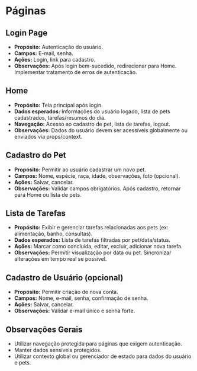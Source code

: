 # Páginas

## Login Page

- **Propósito:** Autenticação do usuário.
- **Campos:** E-mail, senha.
- **Ações:** Login, link para cadastro.
- **Observações:** Após login bem-sucedido, redirecionar para Home. Implementar tratamento de erros de autenticação.

## Home

- **Propósito:** Tela principal após login.
- **Dados esperados:** Informações do usuário logado, lista de pets cadastrados, tarefas/resumos do dia.
- **Navegação:** Acesso ao cadastro de pet, lista de tarefas, logout.
- **Observações:** Dados do usuário devem ser acessíveis globalmente ou enviados via props/context.

## Cadastro do Pet

- **Propósito:** Permitir ao usuário cadastrar um novo pet.
- **Campos:** Nome, espécie, raça, idade, observações, foto (opcional).
- **Ações:** Salvar, cancelar.
- **Observações:** Validar campos obrigatórios. Após cadastro, retornar para Home ou lista de pets.

## Lista de Tarefas

- **Propósito:** Exibir e gerenciar tarefas relacionadas aos pets (ex: alimentação, banho, consultas).
- **Dados esperados:** Lista de tarefas filtradas por pet/data/status.
- **Ações:** Marcar como concluída, editar, excluir, adicionar nova tarefa.
- **Observações:** Permitir visualização por data ou pet. Sincronizar alterações em tempo real se possível.

## Cadastro de Usuário (opcional)

- **Propósito:** Permitir criação de nova conta.
- **Campos:** Nome, e-mail, senha, confirmação de senha.
- **Ações:** Salvar, cancelar.
- **Observações:** Validar e-mail único e senha forte.

## Observações Gerais

- Utilizar navegação protegida para páginas que exigem autenticação.
- Manter dados sensíveis protegidos.
- Utilizar contexto global ou gerenciador de estado para dados do usuário e pets.
